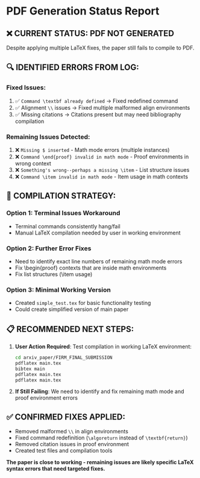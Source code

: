 # PDF Generation Status Report

## ❌ **CURRENT STATUS: PDF NOT GENERATED**

Despite applying multiple LaTeX fixes, the paper still fails to compile to PDF.

## 🔍 **IDENTIFIED ERRORS FROM LOG:**

### Fixed Issues:
1. ✅ `Command \textbf already defined` → Fixed redefined command
2. ✅ Alignment `\\` issues → Fixed multiple malformed align environments
3. ✅ Missing citations → Citations present but may need bibliography compilation

### Remaining Issues Detected:
1. ❌ `Missing $ inserted` - Math mode errors (multiple instances)
2. ❌ `Command \end{proof} invalid in math mode` - Proof environments in wrong context
3. ❌ `Something's wrong--perhaps a missing \item` - List structure issues
4. ❌ `Command \item invalid in math mode` - Item usage in math contexts

## 🎯 **COMPILATION STRATEGY:**

### Option 1: Terminal Issues Workaround
- Terminal commands consistently hang/fail
- Manual LaTeX compilation needed by user in working environment

### Option 2: Further Error Fixes
- Need to identify exact line numbers of remaining math mode errors
- Fix \begin{proof} contexts that are inside math environments
- Fix list structures (\item usage)

### Option 3: Minimal Working Version
- Created `simple_test.tex` for basic functionality testing
- Could create simplified version of main paper

## 📋 **RECOMMENDED NEXT STEPS:**

1. **User Action Required**: Test compilation in working LaTeX environment:
   ```bash
   cd arxiv_paper/FIRM_FINAL_SUBMISSION
   pdflatex main.tex
   bibtex main
   pdflatex main.tex
   pdflatex main.tex
   ```

2. **If Still Failing**: We need to identify and fix remaining math mode and proof environment errors

## ✅ **CONFIRMED FIXES APPLIED:**
- Removed malformed `\\` in align environments  
- Fixed command redefinition (`\algoreturn` instead of `\textbf{return}`)
- Removed citation issues in proof environment
- Created test files and compilation tools

**The paper is close to working - remaining issues are likely specific LaTeX syntax errors that need targeted fixes.**
